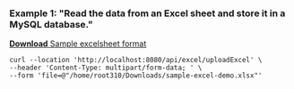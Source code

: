 <div>
	<h3>Example 1: "Read the data from an Excel sheet and store it in a MySQL database."</h3>
	<p><a href=""> <b>Download</b> Sample excelsheet format</a></p>

	curl --location 'http://localhost:8080/api/excel/uploadExcel' \
	--header 'Content-Type: multipart/form-data; ' \
	--form 'file=@"/home/root310/Downloads/sample-excel-demo.xlsx"'
</div>


